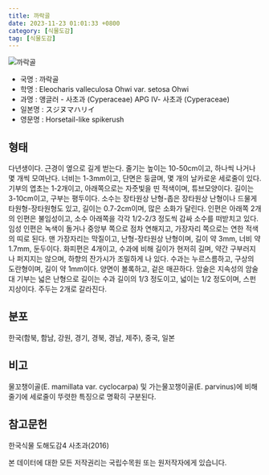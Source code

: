 ```yaml
---
title: 까락골
date: 2023-11-23 01:01:33 +0800
category: [식물도감]
tag: [식물도감]
---
```




![까락골](/fileUpload/plants/basic/Cyperaceae/Eleocharis/5773/5773_1_th2.jpg)
- 국명 : 까락골
- 학명 : Eleocharis valleculosa Ohwi var. setosa Ohwi
- 과명 : 앵글러 - 사초과 (Cyperaceae) APG Ⅳ- 사초과 (Cyperaceae)
- 일본명 : スジヌマハリイ
- 영문명 : Horsetail-like spikerush


## 형태
다년생이다. 근경이 옆으로 길게 벋는다. 줄기는 높이는 10-50cm이고, 하나씩 나거나 몇 개씩 모여난다. 너비는 1-3mm이고, 단면은 둥글며, 몇 개의 날카로운 세로줄이 있다. 기부의 엽초는 1-2개이고, 아래쪽으로는 자줏빛을 띤 적색이며, 튜브모양이다. 길이는 3-10cm이고, 구부는 평두이다. 소수는 장타원상 난형-좁은 장타원상 난형이나 드물게 타원형-장타원형도 있고, 길이는 0.7-2cm이며, 많은 소화가 달린다. 인편은 아래쪽 2개의 인편은 불임성이고, 소수 아래쪽을 각각 1/2-2/3 정도씩 감싸 소수를 떠받치고 있다. 임성 인편은 녹색이 돌거나 중앙부 쪽으로 점차 연해지고, 가장자리 쪽으로는 연한 적색의 띠로 된다. 맨 가장자리는 막질이고, 난형-장타원상 난형이며, 길이 약 3mm, 너비 약 1.7mm, 둔두이다. 화피편은 4개이고, 수과에 비해 길이가 현저히 길며, 약간 구부러지나 퍼지지는 않으며, 하향의 잔가시가 조밀하게 나 있다. 수과는 누르스름하고, 구상의 도란형이며, 길이 약 1mm이다. 양면이 볼록하고, 겉은 매끈하다. 암술은 지속성의 암술대 기부는 넓은 난형으로 길이는 수과 길이의 1/3 정도이고, 넓이는 1/2 정도이며, 스펀지상이다. 주두는 2개로 갈라진다.
## 분포
한국(함북, 함남, 강원, 경기, 경북, 경남, 제주), 중국, 일본
## 비고
물꼬챙이골(E. mamillata var. cyclocarpa) 및 가는물꼬챙이골(E. parvinus)에 비해 줄기에 세로줄이 뚜렷한 특징으로 명확히 구분된다.
## 참고문헌
한국식물 도해도감4 사초과(2016)






본 데이터에 대한 모든 저작권리는 국립수목원 또는 원저작자에게 있습니다.
